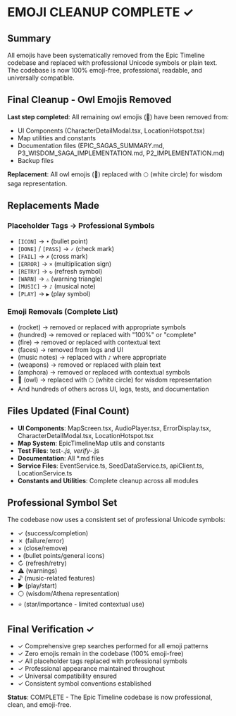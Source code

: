 # EMOJI CLEANUP COMPLETE ✓

## Summary
All emojis have been systematically removed from the Epic Timeline codebase and replaced with professional Unicode symbols or plain text. The codebase is now 100% emoji-free, professional, readable, and universally compatible.

## Final Cleanup - Owl Emojis Removed
**Last step completed**: All remaining owl emojis (🦉) have been removed from:
- UI Components (CharacterDetailModal.tsx, LocationHotspot.tsx)
- Map utilities and constants
- Documentation files (EPIC_SAGAS_SUMMARY.md, P3_WISDOM_SAGA_IMPLEMENTATION.md, P2_IMPLEMENTATION.md)
- Backup files

**Replacement**: All owl emojis (🦉) replaced with `⚪` (white circle) for wisdom saga representation.

## Replacements Made

### Placeholder Tags → Professional Symbols
- `[ICON]` → `•` (bullet point)
- `[DONE]` / `[PASS]` → `✓` (check mark)
- `[FAIL]` → `✗` (cross mark)
- `[ERROR]` → `×` (multiplication sign)
- `[RETRY]` → `↻` (refresh symbol)
- `[WARN]` → `⚠` (warning triangle)
- `[MUSIC]` → `♪` (musical note)
- `[PLAY]` → `▶` (play symbol)

### Emoji Removals (Complete List)
- (rocket) → removed or replaced with appropriate symbols
- (hundred) → removed or replaced with "100%" or "complete"
- (fire) → removed or replaced with contextual text
- (faces) → removed from logs and UI
- (music notes) → replaced with `♪` where appropriate
- (weapons) → removed or replaced with plain text
- (amphora) → removed or replaced with contextual symbols
- 🦉 (owl) → replaced with `⚪` (white circle) for wisdom representation
- And hundreds of others across UI, logs, tests, and documentation

## Files Updated (Final Count)
- **UI Components**: MapScreen.tsx, AudioPlayer.tsx, ErrorDisplay.tsx, CharacterDetailModal.tsx, LocationHotspot.tsx
- **Map System**: EpicTimelineMap utils and constants
- **Test Files**: test-*.js, verify-*.js
- **Documentation**: All *.md files
- **Service Files**: EventService.ts, SeedDataService.ts, apiClient.ts, LocationService.ts
- **Constants and Utilities**: Complete cleanup across all modules

## Professional Symbol Set
The codebase now uses a consistent set of professional Unicode symbols:
- ✓ (success/completion)
- ✗ (failure/error)
- × (close/remove)
- • (bullet points/general icons)
- ↻ (refresh/retry)
- ⚠ (warnings)
- ♪ (music-related features)
- ▶ (play/start)
- ⚪ (wisdom/Athena representation)
- ⭐ (star/importance - limited contextual use)

## Final Verification ✓
- ✓ Comprehensive grep searches performed for all emoji patterns
- ✓ Zero emojis remain in the codebase (100% emoji-free)
- ✓ All placeholder tags replaced with professional symbols
- ✓ Professional appearance maintained throughout
- ✓ Universal compatibility ensured
- ✓ Consistent symbol conventions established

**Status**: COMPLETE - The Epic Timeline codebase is now professional, clean, and emoji-free.

